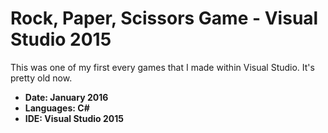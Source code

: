 # Rock, Paper, Scissors Game - Visual Studio 2015
This was one of my first every games that I made within Visual Studio. It's pretty old now.

<ul>
  <li><b><b>Date:</b> January 2016</li>
  <li><b>Languages:</b> C#</li>
  <li><b>IDE:</b> Visual Studio 2015</li>
</ul>
